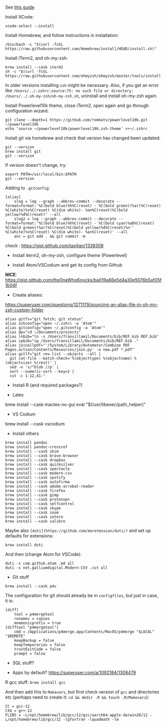 See [this guide	](https://sourabhbajaj.com/mac-setup)

Install XCode:

```shell
xcode-select -—install
```

Install Homebrew, and follow instructions in installation:

```shell
/bin/bash -c "$(curl -fsSL https://raw.githubusercontent.com/Homebrew/install/HEAD/install.sh)"
```

Install iTerm2, and oh-my-zsh:

```shell
brew install --cask iterm2
sh -c "$(curl -fsSL https://raw.githubusercontent.com/ohmyzsh/ohmyzsh/master/tools/install.sh)"
```

In older versions installing `zsh` might be necessary. Also, if you get an error like `/Users/../.zshrc:source:75: no such file or directory: /Users/../.oh-my-zsh/oh-my-zsh.sh`, uninstall and install oh-my-zsh again.

Install Powerlevel10k theme, close iTerm2, open again and go through configuration wizard:

```shell
git clone --depth=1 https://github.com/romkatv/powerlevel10k.git ~/powerlevel10k
echo 'source ~/powerlevel10k/powerlevel10k.zsh-theme' >>~/.zshrc
```

Install git via homebrew and check that version has changed been updated:

```shell
git --version
brew install git
git --version
```

If version doesn't change, try:

```shell
export PATH=/usr/local/bin:$PATH
git --version
```

Adding to `.gitconfig`:

```shell
[alias]
	slog = log --graph --abbrev-commit --decorate --format=format:'%C(bold blue)%h%C(reset) - %C(bold green)(%ar)%C(reset) %C(white)%s%C(reset) %C(dim white)- %an%C(reset)%C(bold yellow)%d%C(reset)' --all
	slog2 = log --graph --abbrev-commit --decorate --format=format:'%C(bold blue)%h%C(reset) - %C(bold cyan)%aD%C(reset) %C(bold green)(%ar)%C(reset)%C(bold yellow)%d%C(reset)%n''          %C(white)%s%C(reset) %C(dim white)- %an%C(reset)' --all
	anc = git add . && git commit -m
```

check : https://gist.github.com/taxilian/1338308

- Install iterm2, oh-my-zsh, configure theme (Powerlevel)

- Install Atom/VSCodium and get its config from Github

**NICE**: https://gist.github.com/the0neWhoKnocks/ba019a86e5d4a30e5076b5af05f1b04f

- Create aliases:

https://superuser.com/questions/1271179/sourcing-an-alias-file-in-oh-my-zsh-custom-folder

```shell
alias gitfs="git fetch; git status"
alias zshconfig="open ~/.zshrc -a 'Atom'"
alias gitconfig="open ~/.gitconfig -a 'Atom'"
alias dp="cd ~/Documents/projects"
alias lnbib="ln -s /Users/franvillamil/Documents/bib/REF.bib REF.bib"
alias cpbib="cp /Users/franvillamil/Documents/bib/REF.bib ."
alias joinallpdf="'/System/Library/Automator/Combine PDF Pages.action/Contents/Resources/join.py' -o new.pdf *.pdf"
alias gitlf="git rev-list --objects --all |
  git cat-file --batch-check='%(objecttype) %(objectname) %(objectsize) %(rest)' |
  sed -n 's/^blob //p' |
  sort --numeric-sort --key=2 |
  cut -c 1-12,41-"
```

- Install R (and required packages?)

- Latex

brew install --cask mactex-no-gui
eval "$(/usr/libexec/path_helper)"

- VS Codium

brew install --cask vscodium


- Install others

```
brew install pandoc
brew install pandoc-crossref
brew install --cask skim
brew install --cask brave-browser
brew install --cask dropbox
brew install --cask quicksilver
brew install --cask spectacle
brew install --cask modern-csv
brew install --cask spotify
brew install --cask autofirma
brew install --cask adobe-acrobat-reader
brew install --cask firefox
brew install --cask gimp
brew install --cask protonvpn
brew install --cask selfcontrol
brew install --cask skype
brew install --cask zoom
brew install --cask zotero
brew install --cask calibre
```

Maybe also `[duti](https://github.com/moretension/duti/)` and set up defaults for extensions:

```
brew install duti
```

And then (change Atom for VSCode):

```
duti -s com.github.atom .md all
duti -s net.galliumdigital.Modern-CSV .cst all
```


- Git stuff

```
brew install --cask p4v
```

The configuration for git should already be in `configfiles`, but just in case, it is:

```
[diff]
    tool = p4mergetool
    renames = copies
    mnemonicprefix = true
[difftool "p4mergetool"]
    cmd = /Applications/p4merge.app/Contents/MacOS/p4merge "$LOCAL" "$REMOTE"
    keepBackup = false
    keepTemporaries = false
    trustExitCode = false
    prompt = false
 ```



- SQL stuff?

- Apps by default? https://superuser.com/a/1092184/1308479



R gcc stuff:
```brew install gcc```

And then add this to `Makevars`, but first check version of `gcc` and directories etc (perhaps need to create it: ```cd && mkdir .R && touch .R/Makevars```):

```
CC = gcc-12
CXX = g++-12
FLIBS = -L/opt/homebrew/lib/gcc/12/gcc/aarch64-apple-darwin20/12 -L/opt/homebrew/lib/gcc/12 -lgfortran -lquadmath -lm
```
